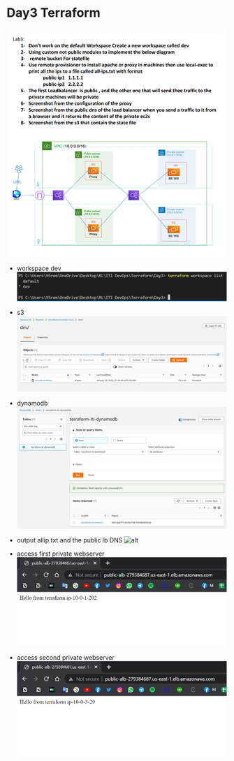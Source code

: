 # Day3 Terraform

![alt](etc/Q.png)

- workspace dev
  ![alt](etc/workspace.png)

- s3
  ![alt](etc/s3.png)

- dynamodb
  ![alt](etc/dynamodb.png)

- output allip.txt and the public lb DNS
  ![alt](output.tf)

- access first private webserver
  ![alt](etc/DNS1.png)

- access second private webserver
  ![alt](etc/DNS2.png)